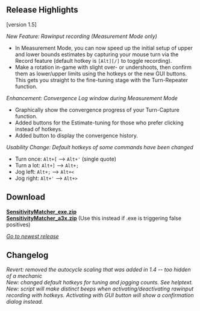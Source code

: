 ## Release Highlights

[version 1.5]

_New Feature: Rawinput recording (Measurement Mode only)_

* In Measurement Mode, you can now speed up the initial setup of upper and lower bounds estimates by capturing your mouse turn via the Record feature (default hotkey is `[Alt][/]` to toggle recording). 
* Make a rotation in-game with slight over- or undershoots, then confirm them as lower/upper limits using the hotkeys or the new GUI buttons. This gets you straight to the fine-tuning stage with the Turn-Repeater function.

_Enhancement: Convergence Log window during Measurement Mode_

* Graphically show the convergence progress of your Turn-Capture function.
* Added buttons for the Estimate-tuning for those who prefer clicking instead of hotkeys.
* Added button to display the convergence history.

_Usability Change: Default hotkeys of some commands have been changed_
* Turn once: `Alt+[` --> `Alt+'` (single quote)
* Turn a lot: `Alt+]` --> `Alt+;`
* Jog left: `Alt+;` --> `Alt+<`
* Jog right: `Alt+'` --> `Alt+>`

## Download

[**SensitivityMatcher_exe.zip**](https://github.com/KovaaK/SensitivityMatcher/releases/download/1.5/SensitivityMatcher_exe.zip) \
[**SensitivityMatcher_a3x.zip**](https://github.com/KovaaK/SensitivityMatcher/releases/download/1.5/SensitivityMatcher_a3x.zip) (Use this instead if .exe is triggering false positives)

[_Go to newest release_](https://github.com/KovaaK/SensitivityMatcher/releases/latest)

## Changelog
_Revert: removed the autocycle scaling that was added in 1.4 -- too hidden of a mechanic_ \
_New: changed default hotkeys for tuning and jogging counts. See helptext._ \
_New: script will make distinct beeps when activating/deactivating rawinput recording with hotkeys. Activating with GUI button will show a confirmation dialog instead._ 
